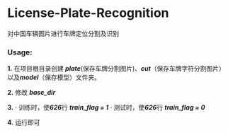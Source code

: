 # License-Plate-Recognition
  对中国车辆图片进行车牌定位分割及识别

### Usage:

  **1.** 在项目根目录创建 ***plate***(保存车牌分割图片)、***cut***（保存车牌字符分割图片）以及***model***（保存模型）文件夹。
  
  **2.** 修改 ***base_dir***
  
  **3.**     · 训练时，使***626***行 ***train_flag = 1***  · 测试时，使***626***行 ***train_flag = 0***
             
  **4.** 运行即可
